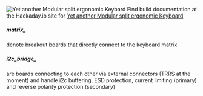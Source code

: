 ![Yet another Modular split ergonomic Keybard](https://cdn.hackaday.io/images/8060711492102546379.jpg)
Find build documentation at the Hackaday.io site for [Yet another Modular split ergonomic Keyboard](https://hackaday.io/project/21164-yamsek)

##### matrix_
denote breakout boards that directly connect to the keyboard matrix

##### i2c_bridge_
are boards connecting to each other via external connectors (TRRS at
the moment) and handle i2c buffering, ESD protection, current limiting (primary)
and reverse polarity protection (secondary)
